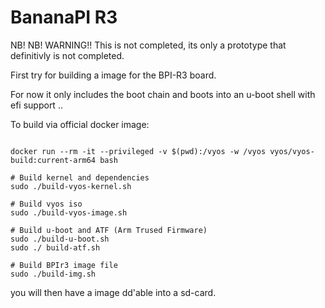 # BananaPI R3

NB! NB! WARNING!! This is not completed, its only a prototype that definitivly is not completed.

First try for building a image for the BPI-R3 board. 

For now it only includes the boot chain and boots into an u-boot shell with efi support ..

To build via official docker image:
```

docker run --rm -it --privileged -v $(pwd):/vyos -w /vyos vyos/vyos-build:current-arm64 bash

# Build kernel and dependencies
sudo ./build-vyos-kernel.sh

# Build vyos iso
sudo ./build-vyos-image.sh

# Build u-boot and ATF (Arm Trused Firmware)
sudo ./build-u-boot.sh
sudo ./ build-atf.sh

# Build BPIr3 image file
sudo ./build-img.sh
```

you will then have a image dd'able into a sd-card.
